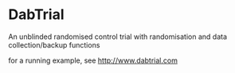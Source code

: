 DabTrial
========

An unblinded randomised control trial with randomisation and data collection/backup functions

for a running example, see http://www.dabtrial.com
